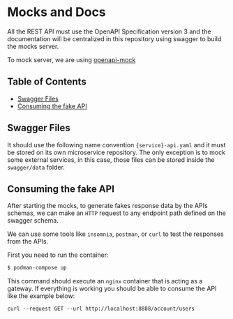 # Mocks and Docs

All the REST API must use the OpenAPI Specification version 3 and the documentation will be centralized in this repository using swagger to build the mocks server.

To mock server, we are using [openapi-mock](https://github.com/muonsoft/openapi-mock)

## Table of Contents

- [Swagger Files](#swagger-files)
- [Consuming the fake API](#consuming-the-fake-api)

## Swagger Files

It should use the following name convention `{service}-api.yaml` and it must be stored on its own microservice repository. The only exception is to mock some external services, in this case, those files can be stored inside the `swagger/data` folder.

## Consuming the fake API

After starting the mocks, to generate fakes response data by the APIs schemas, we can make an `HTTP` request to any endpoint path defined on the swagger schema.

We can use some tools like `insomnia`, `postman`, or `curl` to test the responses from the APIs.

First you need to run the container:

```sh
$ podman-compose up
```

This command should execute an `nginx` container that is acting as a gateway. If everything is working you should be able to consume the API like the example below:

```
curl --request GET --url http://localhost:8888/account/users
```

